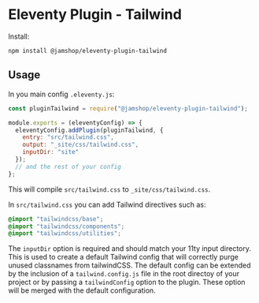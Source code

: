 # Eleventy Plugin - Tailwind

Install:

```
npm install @jamshop/eleventy-plugin-tailwind
```

## Usage

In you main config `.eleventy.js`: 
```js
const pluginTailwind = require("@jamshop/eleventy-plugin-tailwind");

module.exports = (eleventyConfig) => {
  eleventyConfig.addPlugin(pluginTailwind, {
    entry: "src/tailwind.css",
    output: "_site/css/tailwind.css",
    inputDir: "site"
  });
  // and the rest of your config
};
```

This will compile `src/tailwind.css` to `_site/css/tailwind.css`.

In `src/tailwind.css` you can add Tailwind directives such as:

```css
@import "tailwindcss/base";
@import "tailwindcss/components";
@import "tailwindcss/utilities";
```

The `inputDir` option is required and should match your 11ty input directory. This is used to create a default Tailwind config that will correctly purge unused classnames from tailwindCSS. The default config can be extended by the inclusion of a `tailwind.config.js` file in the root directoy of your project or by passing a `tailwindConfig` option to the plugin. These option will be merged with the default configuration.
